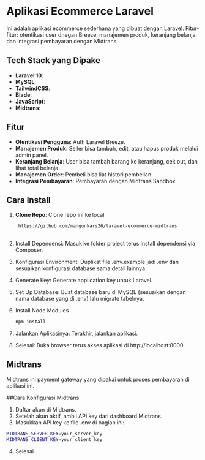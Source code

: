 # Aplikasi Ecommerce Laravel

Ini adalah aplikasi ecommerce sederhana yang dibuat dengan Laravel. 
Fitur-fitur: otentikasi user dnegan Breeze, manajemen produk, keranjang belanja, dan integrasi pembayaran dengan Midtrans.

## Tech Stack yang Dipake

- **Laravel 10**: 
- **MySQL**: 
- **TailwindCSS**: 
- **Blade**: 
- **JavaScript**: 
- **Midtrans**: 

## Fitur

- **Otentikasi Pengguna**: Auth Laravel Breeze.
- **Manajemen Produk**: Seller bisa tambah, edit, atau hapus produk melalui admin panel.
- **Keranjang Belanja**: User bisa tambah barang ke keranjang, cek out, dan lihat total belanja.
- **Manajemen Order**: Pembeli bisa liat histori pembelian.
- **Integrasi Pembayaran**: Pembayaran dengan Midtrans Sandbox.

## Cara Install

1. **Clone Repo**: Clone repo ini ke local
   ```bash
    https://github.com/mangunkars26/laravel-ecommerce-midtrans
    
2. Install Dependensi: Masuk ke folder project terus install dependensi via Composer.

3. Konfigurasi Environment: Duplikat file .env.example jadi .env dan sesuaikan konfigurasi database sama detail lainnya.
4. Generate Key: Generate application key untuk Laravel.
5. Set Up Database: Buat database baru di MySQL (sesuaikan dengan nama database yang di .env) lalu migrate tabelnya.
6. Install Node Modules
    ```bash
    npm install
7. Jalankan Aplikasinya: Terakhir, jalankan aplikasi.
8. Selesai: Buka browser terus akses aplikasi di http://localhost:8000.

##  Midtrans
Midtrans ini payment gateway yang dipakai untuk proses pembayaran di aplikasi ini.

##Cara Konfigurasi Midtrans
1. Daftar akun di Midtrans.
2. Setelah akun aktif, ambil API key dari dashboard Midtrans.
3. Masukkan API key ke file .env di bagian ini:
```bash
MIDTRANS_SERVER_KEY=your_server_key
MIDTRANS_CLIENT_KEY=your_client_key
```
4. Selesai
